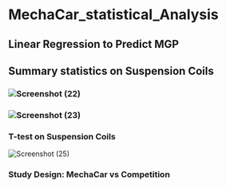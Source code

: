 # MechaCar_statistical_Analysis
## Linear Regression to Predict MGP
## Summary statistics on Suspension Coils
### ![Screenshot (22)](https://user-images.githubusercontent.com/108035567/192935341-a3312efd-7bbc-4d58-8388-96f0b4091e60.png)
### ![Screenshot (23)](https://user-images.githubusercontent.com/108035567/192935384-93e25aee-e6c1-42c0-a5b4-877a35bbf4ce.png)
### T-test on Suspension Coils 
![Screenshot (25)](https://user-images.githubusercontent.com/108035567/192937635-8e5714a0-0695-4720-9243-5141973e21cb.png)
### Study Design: MechaCar vs Competition
